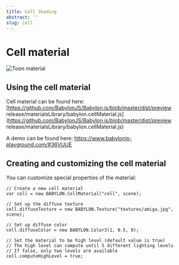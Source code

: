```yaml
---
title: Cell Shading
abstract: ''
slug: cell
---
```

# Cell material

![Toon material](/img/extensions/materials/toon.png)

## Using the cell material

Cell material can be found here: [https://github.com/BabylonJS/Babylon.js/blob/master/dist/preview release/materialsLibrary/babylon.cellMaterial.js](https://github.com/BabylonJS/Babylon.js/blob/master/dist/preview release/materialsLibrary/babylon.cellMaterial.js)

A demo can be found here:  https://www.babylonjs-playground.com/#36VUUE

## Creating and customizing the cell material

You can customize special properties of the material:

```
// Create a new cell material
var cell = new BABYLON.CellMaterial("cell", scene);

// Set up the diffuse texture
cell.diffuseTexture = new BABYLON.Texture("textures/amiga.jpg", scene);

// Set up diffuse color
cell.diffuseColor = new BABYLON.Color3(1, 0.5, 0);

// Set the material to be high level (default value is true)
// The high level can compute until 5 different lighting levels
// If false, only two levels are available
cell.computeHighLevel = true;
```
